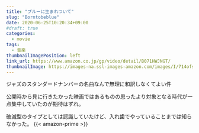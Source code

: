 ```yaml
---
title: "ブルーに生まれついて"
slug: "Borntobeblue"
date: 2020-06-25T10:20:34+09:00
#draft: true
categories:
  - movie
tags:
  - 音楽
thumbnailImagePosition: left
link_url: https://www.amazon.co.jp/gp/video/detail/B071HWJNGT/
thumbnailImage: https://images-na.ssl-images-amazon.com/images/I/714ofs7xF9L._SX600_.jpg
---
```

ジャズのスタンダードナンバーの名曲なんで無理に和訳しなくてよい件
<!--more-->
公開時から見に行きたかった映画ではあるものの思ったより対象となる時代が一点集中していたのが期待はずれ。

破滅型のタイプとしては認識していたけど、入れ歯でやっていることまでは知らなかった。
{{< amazon-prime >}}

